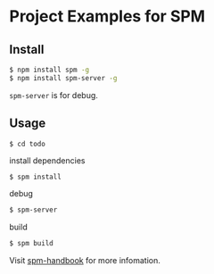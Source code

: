 # Project Examples for SPM

## Install

```bash
$ npm install spm -g
$ npm install spm-server -g
```

`spm-server` is for debug.

## Usage

```bash
$ cd todo
```

install dependencies

```
$ spm install
```

debug

```bash
$ spm-server
```

build

```bash
$ spm build
```

Visit [spm-handbook](http://sorrycc.gitbooks.io/spm-handbook/content/) for more infomation.
